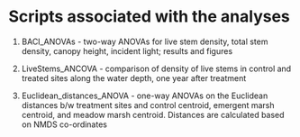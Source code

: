# Scripts associated with the analyses

1. BACI_ANOVAs - two-way ANOVAs for live stem density, total stem density, canopy height, incident light; results and figures

2. LiveStems_ANCOVA - comparison of density of live stems in control and treated sites along the water depth, one year after treatment

3. Euclidean_distances_ANOVA - one-way ANOVAs on the Euclidean distances b/w treatment sites and control centroid, emergent marsh centroid, and meadow marsh centroid. Distances are calculated based on NMDS co-ordinates
